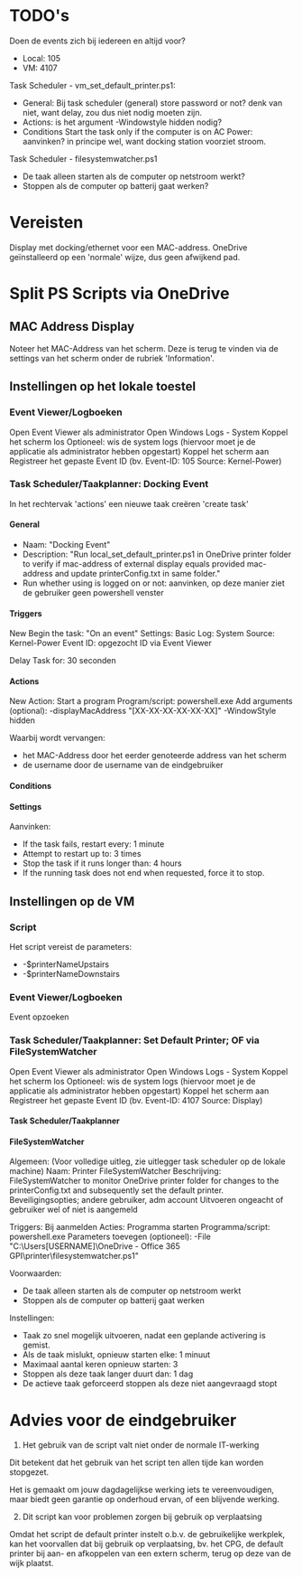 # TODO's 

Doen de events zich bij iedereen en altijd voor? 
- Local: 105
- VM: 4107

Task Scheduler - vm_set_default_printer.ps1:
- General: Bij task scheduler (general) store password or not? denk van niet, want delay, zou dus niet nodig moeten zijn.
- Actions: is het argument -Windowstyle hidden nodig?
- Conditions Start the task only if the computer is on AC Power: aanvinken? in principe wel, want docking station voorziet stroom.

Task Scheduler - filesystemwatcher.ps1 
- De taak alleen starten als de computer op netstroom werkt?
- Stoppen als de computer op batterij gaat werken?

# Vereisten

Display met docking/ethernet voor een MAC-address.
OneDrive geïnstalleerd op een 'normale' wijze, dus geen afwijkend pad.

# Split PS Scripts via OneDrive
## MAC Address Display

Noteer het MAC-Address van het scherm. Deze is terug te vinden via de settings van het scherm onder de rubriek 'Information'. 

## Instellingen op het lokale toestel
### Event Viewer/Logboeken
Open Event Viewer als administrator
Open Windows Logs - System
Koppel het scherm los
Optioneel: wis de system logs (hiervoor moet je de applicatie als administrator hebben opgestart)
Koppel het scherm aan
Registreer het gepaste Event ID (bv. Event-ID: 105 Source: Kernel-Power)


### Task Scheduler/Taakplanner: Docking Event

In het rechtervak 'actions' een nieuwe taak creëren 'create task'

#### General
- Naam: "Docking Event"
- Description: "Run local_set_default_printer.ps1 in OneDrive printer folder to verify if mac-address of external display equals provided mac-address and update printerConfig.txt in same folder."
- Run whether using is logged on or not: aanvinken, op deze manier ziet de gebruiker geen powershell venster

#### Triggers
New
Begin the task: "On an event"
Settings: Basic
    Log: System
    Source: Kernel-Power
    Event ID: opgezocht ID via Event Viewer

Delay Task for: 30 seconden

#### Actions
New
Action: Start a program
Program/script: powershell.exe
Add arguments (optional): 
    -displayMacAddress "[XX-XX-XX-XX-XX-XX]"
    -WindowStyle hidden

Waarbij wordt vervangen:
- het MAC-Address door het eerder genoteerde address van het scherm
- de username door de username van de eindgebruiker

#### Conditions

#### Settings
Aanvinken:
- If the task fails, restart every: 1 minute
- Attempt to restart up to: 3 times
- Stop the task if it runs longer than: 4 hours
- If the running task does not end when requested, force it to stop.

## Instellingen op de VM
### Script
Het script vereist de parameters:
- -$printerNameUpstairs
- -$printerNameDownstairs
### Event Viewer/Logboeken
Event opzoeken 
### Task Scheduler/Taakplanner: Set Default Printer; OF via FileSystemWatcher
Open Event Viewer als administrator
Open Windows Logs - System
Koppel het scherm los
Optioneel: wis de system logs (hiervoor moet je de applicatie als administrator hebben opgestart)
Koppel het scherm aan
Registreer het gepaste Event ID (bv. Event-ID: 4107 Source: Display)

#### Task Scheduler/Taakplanner
#### FileSystemWatcher
Algemeen:
(Voor volledige uitleg, zie uitlegger task scheduler op de lokale machine)
Naam: Printer FileSystemWatcher
Beschrijving: FileSystemWatcher to monitor OneDrive printer folder for changes to the printerConfig.txt and subsequently set the default printer.
Beveiligingsopties; andere gebruiker, adm account
Uitvoeren ongeacht of gebruiker wel of niet is aangemeld

Triggers: Bij aanmelden
Acties: Programma starten
Programma/script: powershell.exe
Parameters toevegen (optioneel): 
    -File "C:\Users\[USERNAME]\OneDrive - Office 365 GPI\printer\filesystemwatcher.ps1"

Voorwaarden:
- De taak alleen starten als de computer op netstroom werkt
- Stoppen als de computer op batterij gaat werken

Instellingen:
- Taak zo snel mogelijk uitvoeren, nadat een geplande activering is gemist.
- Als de taak mislukt, opnieuw starten elke: 1 minuut
- Maximaal aantal keren opnieuw starten: 3
- Stoppen als deze taak langer duurt dan: 1 dag
- De actieve taak geforceerd stoppen als deze niet aangevraagd stopt

# Advies voor de eindgebruiker

1. Het gebruik van de script valt niet onder de normale IT-werking

Dit betekent dat het gebruik van het script ten allen tijde kan worden stopgezet.

Het is gemaakt om jouw dagdagelijkse werking iets te vereenvoudigen, maar biedt geen garantie op onderhoud ervan, of een blijvende werking. 

2. Dit script kan voor problemen zorgen bij gebruik op verplaatsing

Omdat het script de default printer instelt o.b.v. de gebruikelijke werkplek, kan het voorvallen dat bij gebruik op verplaatsing, bv. het CPG, de default printer bij aan- en afkoppelen van een extern scherm, terug op deze van de wijk plaatst.


